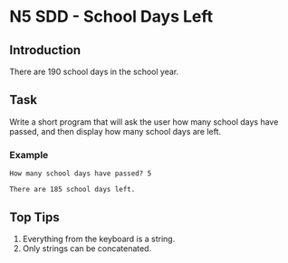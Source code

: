 # N5 SDD - School Days Left

## Introduction

There are 190 school days in the school year.

## Task

Write a short program that will ask the user how many school days have passed, and then display how many school days are left.

### Example

```
How many school days have passed? 5

There are 185 school days left.
```

## Top Tips

1. Everything from the keyboard is a string.
2. Only strings can be concatenated.